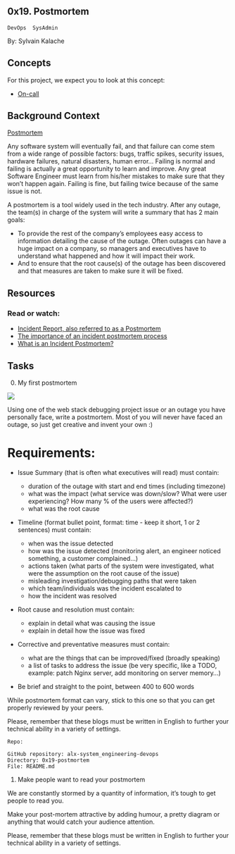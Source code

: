 ## 0x19. Postmortem
	DevOps	SysAdmin
 By: Sylvain Kalache


## Concepts

For this project, we expect you to look at this concept:

+ [On-call](https://intranet.alxswe.com/concepts/39)


## Background Context

[Postmortem](https://s3.amazonaws.com/intranet-projects-files/holbertonschool-sysadmin_devops/294/tWUPWmR.png)


Any software system will eventually fail, and that failure can come stem from a wide range of possible factors: bugs, traffic spikes, security issues, hardware failures, natural disasters, human error… Failing is normal and failing is actually a great opportunity to learn and improve. Any great Software Engineer must learn from his/her mistakes to make sure that they won’t happen again. Failing is fine, but failing twice because of the same issue is not.

A postmortem is a tool widely used in the tech industry. After any outage, the team(s) in charge of the system will write a summary that has 2 main goals:

+ To provide the rest of the company’s employees easy access to information detailing the cause of the outage. Often outages can have a huge impact on a company, so managers and executives have to understand what happened and how it will impact their work.
+ And to ensure that the root cause(s) of the outage has been discovered and that measures are taken to make sure it will be fixed.

## Resources

### Read or watch:

+ [Incident Report, also referred to as a Postmortem](https://intranet.alxswe.com/rltoken/vkEjk-M6yBWW-wyB-7-I9Q)
+ [The importance of an incident postmortem process](https://intranet.alxswe.com/rltoken/QwvgCYt2zjKRT7qMRe7I8A)
+ [What is an Incident Postmortem?](https://intranet.alxswe.com/rltoken/kBjhT2PIr4X-U8FLI97--Q)

## Tasks
0. My first postmortem

![](https://s3.amazonaws.com/intranet-projects-files/holbertonschool-sysadmin_devops/294/pQ9YzVY.gif)

Using one of the web stack debugging project issue or an outage you have personally face, write a postmortem. Most of you will never have faced an outage, so just get creative and invent your own :)

# Requirements:

+ Issue Summary (that is often what executives will read) must contain:
	* duration of the outage with start and end times (including timezone)
	* what was the impact (what service was down/slow? What were user experiencing? How many % of the users were affected?)
	* what was the root cause
+ Timeline (format bullet point, format: time - keep it short, 1 or 2 sentences) must contain:

	* when was the issue detected
	* how was the issue detected (monitoring alert, an engineer noticed something, a customer complained…)
	* actions taken (what parts of the system were investigated, what were the assumption on the root cause of the issue)
	* misleading investigation/debugging paths that were taken
	* which team/individuals was the incident escalated to
	* how the incident was resolved
+ Root cause and resolution must contain:

	* explain in detail what was causing the issue
	* explain in detail how the issue was fixed
+ Corrective and preventative measures must contain:

	* what are the things that can be improved/fixed (broadly speaking)
	* a list of tasks to address the issue (be very specific, like a TODO, example: patch Nginx server, add monitoring on server memory…)

+ Be brief and straight to the point, between 400 to 600 words

While postmortem format can vary, stick to this one so that you can get properly reviewed by your peers.

Please, remember that these blogs must be written in English to further your technical ability in a variety of settings.


`Repo:`

	GitHub repository: alx-system_engineering-devops
	Directory: 0x19-postmortem
	File: README.md


1. Make people want to read your postmortem

We are constantly stormed by a quantity of information, it’s tough to get people to read you.

Make your post-mortem attractive by adding humour, a pretty diagram or anything that would catch your audience attention.

Please, remember that these blogs must be written in English to further your technical ability in a variety of settings.
